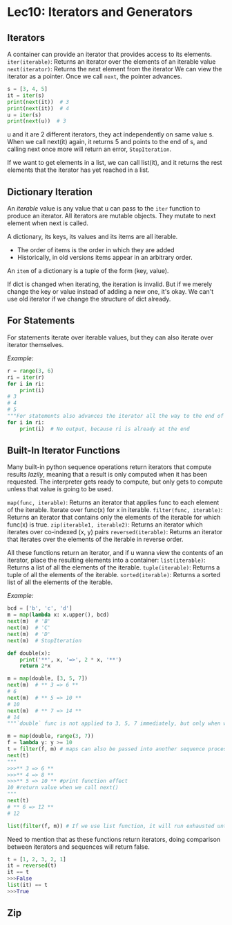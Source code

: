 # Lec10: Iterators and Generators
## Iterators
A container can provide an iterator that provides access to its elements.
`iter(iterable)`: Returns an iterator over the elements of an iterable value
`next(iterator)`: Returns the next element from the iterator
We can view the iterator as a pointer. Once we call `next`, the pointer advances.
```python
s = [3, 4, 5]
it = iter(s)
print(next(it))  # 3
print(next(it))  # 4
u = iter(s)
print(next(u))  # 3
```
u and it are 2 different iterators, they act independently on same value s. When we call next(it) again, it returns 5 and points to the end of s, and calling next once more will return an error, `StopIteration`.

If we want to get elements in a list, we can call list(it), and it returns the rest elements that the iterator has yet reached in a list.

## Dictionary Iteration
An *iterable* value is any value that u can pass to the `iter` function to produce an iterator.
All iterators are mutable objects.
They mutate to next element when next is called.

A dictionary, its keys, its values and its items are all iterable.
* The order of items is the order in which they are added
* Historically, in old versions items appear in an arbitrary order.

An `item` of a dictionary is a tuple of the form (key, value).

If dict is changed when iterating, the iteration is invalid.
But if we merely change the key or value instead of adding a new one, it's okay.
We can't use old iterator if we change the structure of dict already.

## For Statements
For statements iterate over iterable values, but they can also iterate over iterator themselves.

*Example:*
```python
r = range(3, 6)
ri = iter(r)
for i in ri:
    print(i)
# 3
# 4
# 5
"""For statements also advances the iterator all the way to the end of the sequence. This is different from iterating over sequences where we can iterate again and again, like if we call for i in range(3, 6) for many times it will still work."""
for i in ri:
    print(i)  # No output, because ri is already at the end
```

## Built-In Iterator Functions
Many built-in python sequence operations return iterators that compute results *lazily*, meaning that a result is only computed when it has been requested. The interpreter gets ready to compute, but only gets to compute unless that value is going to be used.

`map(func, iterable)`: Returns an iterator that applies func to each element of the iterable. Iterate over func(x) for x in iterable.
`filter(func, iterable)`: Returns an iterator that contains only the elements of the iterable for which func(x) is true.
`zip(iterable1, iterable2)`: Returns an iterator which iterates over co-indexed (x, y) pairs
`reversed(iterable)`: Returns an iterator that iterates over the elements of the iterable in reverse order.

All these functions return an iterator, and if u wanna view the contents of an iterator, place the resulting elements into a container:
`list(iterable)`: Returns a list of all the elements of the iterable.
`tuple(iterable)`: Returns a tuple of all the elements of the iterable.
`sorted(iterable)`: Returns a sorted list of all the elements of the iterable.

*Example:*
```python
bcd = ['b', 'c', 'd']
m = map(lambda x: x.upper(), bcd)
next(m)  # 'B'
next(m)  # 'C'
next(m)  # 'D'
next(m)  # StopIteration
```
```python
def double(x):
    print('**', x, '=>', 2 * x, '**')
    return 2*x

m = map(double, [3, 5, 7])
next(m)  # ** 3 => 6 **
# 6
next(m)  # ** 5 => 10 **
# 10
next(m)  # ** 7 => 14 **
# 14
"""`double` func is not applied to 3, 5, 7 immediately, but only when we ask for the next element."""

m = map(double, range(3, 7))
f = lambda y: y >= 10
t = filter(f, m) # maps can also be passed into another sequence processing func, like filter in this case.
next(t) 
"""
>>>** 3 => 6 **
>>>** 4 => 8 **
>>>** 5 => 10 ** #print function effect
10 #return value when we call next()
"""
next(t)
# ** 6 => 12 **
# 12

list(filter(f, m)) # If we use list function, it will run exhausted until it reaches the end, execute print functions and then return [10, 12]
```

Need to mention that as these functions return iterators, doing comparison between iterators and sequences will return false.
```python
t = [1, 2, 3, 2, 1]
it = reversed(t)
it == t
>>>False
list(it) == t
>>>True
```

## Zip
